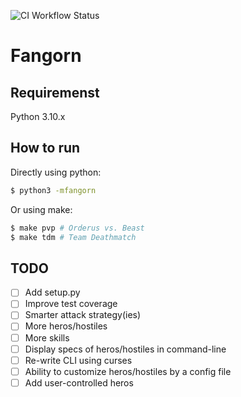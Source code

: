 ![CI Workflow Status](https://github.com/fadavi/fangorn/actions/workflows/ci.yml/badge.svg?branch=main)

# Fangorn

## Requiremenst
Python 3.10.x

## How to run
Directly using python:
```bash
$ python3 -mfangorn
```

Or using make:
```bash
$ make pvp # Orderus vs. Beast
$ make tdm # Team Deathmatch
```

## TODO
- [ ] Add setup.py
- [ ] Improve test coverage
- [ ] Smarter attack strategy(ies)
- [ ] More heros/hostiles
- [ ] More skills
- [ ] Display specs of heros/hostiles in command-line
- [ ] Re-write CLI using curses
- [ ] Ability to customize heros/hostiles by a config file
- [ ] Add user-controlled heros
